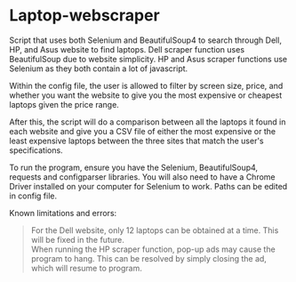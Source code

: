 # Laptop-webscraper
Script that uses both Selenium and BeautifulSoup4 to search through Dell, HP, and Asus website to find laptops. Dell scraper function uses BeautifulSoup due to website simplicity. HP and Asus scraper functions use Selenium as they both contain a lot of javascript.

Within the config file, the user is allowed to filter by screen size, price, and whether you want the website to give you the most expensive or cheapest laptops given the price range.

After this, the script will do a comparison between all the laptops it found in each website and give you a CSV file of either the most expensive or the least expensive laptops between the three sites that match the user's specifications.

To run the program, ensure you have the Selenium, BeautifulSoup4, requests and configparser libraries. You will also need to have a Chrome Driver installed on your computer for Selenium to work. Paths can be edited in config file.


Known limitations and errors: 
  > For the Dell website, only 12 laptops can be obtained at a time. This will be fixed in the future. <br>
  > When running the HP scraper function, pop-up ads may cause the program to hang. This can be resolved by simply closing the ad, which will resume to program.
